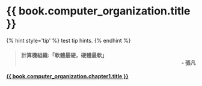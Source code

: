 # {{ book.computer_organization.title }}

{% hint style='tip' %}
test tip hints.
{% endhint %}

> #### 計算機組織:「軟體最硬，硬體最軟」<div style="text-align: right; padding-right: 0px;"><b>- 張凡<b></div>

[{{ book.computer_organization.chapter1.title }}](Chapter01.md)